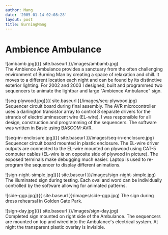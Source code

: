 ```yaml
---
author: Mang
date: '2005-01-14 02:08:28'
layout: post
title: BurningMang
---
```


# Ambience Ambulance

![ambamb.jpg]({{ site.baseurl }}/images/ambamb.jpg)<br>
The Ambience Ambulance provides a sanctuary from the often challenging environment of Burning Man by creating a space of relaxation and chill.  It moves to a different location each night and can be found by its distinctive exterior lighting.  For 2002 and 2003 I designed, built and programmed two sequencers to animate the lightbar and large "Ambience Ambulance" sign.

![seq-plywood.jpg]({{ site.baseurl }}/images/seq-plywood.jpg)<br>
Sequencer circuit board during final assembly.  The AVR microcontroller uses a darlington transistor array to control 8 separate drivers for the strands of electroluminescent wire (EL-wire).  I was responsible for all design, construction and programming of the sequencers.  The software was written in Basic using BASCOM-AVR.

![seq-in-enclosure.jpg]({{ site.baseurl }}/images/seq-in-enclosure.jpg)<br>
Sequencer circuit board mounted in plastic enclosure.  The EL-wire driver outputs are connected to the EL-wire mounted on  plywood using CAT-5 computer cables (EL-wire is on opposite side of plywood in picture).  The exposed terminals make debugging much easier.  Laptop is used to re-program the sequencer to display different animations.

![sign-night-simple.jpg]({{ site.baseurl }}/images/sign-night-simple.jpg)<br>
The illuminated sign during testing.  Each oval and word can be individually controlled by the software allowing for animated patterns.

![side-ggp.jpg]({{ site.baseurl }}/images/side-ggp.jpg)
The sign during dress rehearsal in Golden Gate Park.

![sign-day.jpg]({{ site.baseurl }}/images/sign-day.jpg)<br>
Completed sign mounted on right side of the Ambulance.  The sequencers are mounted on top and wired into the Ambulance's electrical system.  At night the transparent plastic overlay is invisible.
